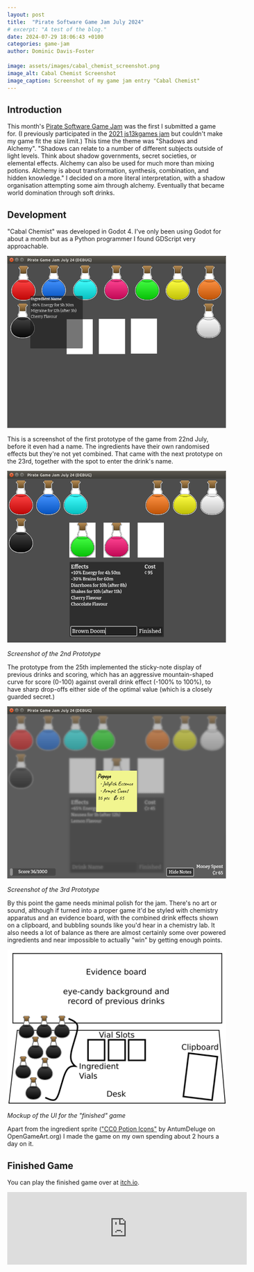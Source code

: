 ```yaml
---
layout: post
title:  "Pirate Software Game Jam July 2024"
# excerpt: "A test of the blog."
date: 2024-07-29 18:06:43 +0100
categories: game-jam
author: Dominic Davis-Foster

image: assets/images/cabal_chemist_screenshot.png
image_alt: Cabal Chemist Screenshot
image_caption: Screenshot of my game jam entry "Cabal Chemist"
---
```


## Introduction

This month's [Pirate Software Game Jam](https://itch.io/jam/pirate) was the first I submitted a game for. (I previously participated in the [2021 js13kgames jam](https://js13kgames.com/entries/2021) but couldn't make my game fit the size limit.) This time the theme was "Shadows and Alchemy". "Shadows can relate to a number of different subjects outside of light levels. Think about shadow governments, secret societies, or elemental effects. Alchemy can also be used for much more than mixing potions. Alchemy is about transformation, synthesis, combination, and hidden knowledge." I decided on a more literal interpretation, with a shadow organisation attempting some aim through alchemy. Eventually that became world domination through soft drinks.

## Development

"Cabal Chemist" was developed in Godot 4. I've only been using Godot for about a month but as a Python programmer I found GDScript very approachable.

![Screenshot of the first prototype](/assets/images/pirate-software-jam-july-2024-images/initial-prototype.png)

This is a screenshot of the first prototype of the game from 22nd July, before it even had a name.
The ingredients have their own randomised effects but they're not yet combined.
That came with the next prototype on the 23rd, together with the spot to enter the drink's name.

![Screenshot of the second prototype](/assets/images/pirate-software-jam-july-2024-images/prototype-with-effects.png)

*Screenshot of the 2nd Prototype*

The prototype from the 25th implemented the sticky-note display of previous drinks and scoring, which has an aggressive mountain-shaped curve for score (0-100) against overall drink effect (-100% to 100%), to have sharp drop-offs either side of the optimal value (which is a closely guarded secret.)

![Screenshot of the second prototype](/assets/images/pirate-software-jam-july-2024-images/prototype-with-scoring.png)

*Screenshot of the 3rd Prototype*

By this point the game needs minimal polish for the jam. There's no art or sound, although if turned into a proper game it'd be styled with chemistry apparatus and an evidence board, with the combined drink effects shown on a clipboard, and bubbling sounds like you'd hear in a chemistry lab. It also needs a lot of balance as there are almost certainly some over powered ingredients and near impossible to actually "win" by getting enough points.


![Mockup of the UI for the finished game](/assets/images/pirate-software-jam-july-2024-images/ui_mockup.png)

*Mockup of the UI for the "finished" game*

Apart from the ingredient sprite (["CC0 Potion Icons"](https://opengameart.org/content/cc0-potion-icons) by AntumDeluge on OpenGameArt.org) I made the game on my own spending about 2 hours a day on it.

## Finished Game

You can play the finished game over at [itch.io](https://potbanksoftware.itch.io/cabal-chemist).


<iframe frameborder="0" src="https://itch.io/embed/2860709" width="552" height="167"><a href="https://potbanksoftware.itch.io/cabal-chemist">Cabal Chemist by potbanksoftware</a></iframe>
